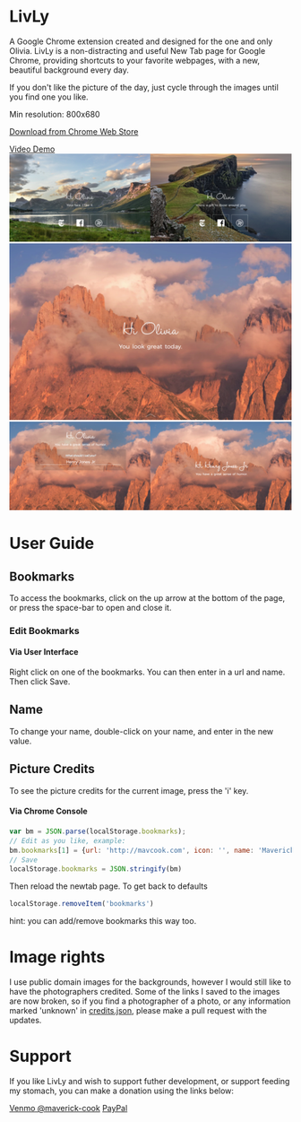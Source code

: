 # LivLy
A Google Chrome extension created and designed for the one and only Olivia.
LivLy is a non-distracting and useful New Tab page for Google Chrome, providing shortcuts to your favorite webpages, with a new, beautiful background every day.

If you don't like the picture of the day, just cycle through the images until you find one you like.

Min resolution: 800x680

[Download from Chrome Web Store](https://chrome.google.com/webstore/detail/livly/jodlifhapikdhppocniogknenmjlaiog)

[Video Demo](https://youtu.be/zWNZDP41F9g)
![Screenshot 1](/ext/0.png?raw=true)
![Screenshot 2](/ext/2.png?raw=true)
![Edit name](/ext/2.3.png?raw=true)

# User Guide

## Bookmarks
To access the bookmarks, click on the up arrow at the bottom of the page, or press the space-bar to open and close it.

### Edit Bookmarks
#### Via User Interface
Right click on one of the bookmarks. You can then enter in a url and name. Then click Save.

## Name
To change your name, double-click on your name, and enter in the new value.

## Picture Credits
To see the picture credits for the current image, press the 'i' key.

#### Via Chrome Console
```javascript
var bm = JSON.parse(localStorage.bookmarks);
// Edit as you like, example:
bm.bookmarks[1] = {url: 'http://mavcook.com', icon: '', name: 'Maverick Cook', short_name: 'Mavcook'}
// Save
localStorage.bookmarks = JSON.stringify(bm)
```
Then reload the newtab page.
To get back to defaults
```javascript
localStorage.removeItem('bookmarks')
```
hint: you can add/remove bookmarks this way too.

# Image rights
I use public domain images for the backgrounds, however I would still like to have the photographers credited. Some of the links I saved to the images are now broken, so if you find a photographer of a photo, or any information marked 'unknown' in [credits.json](credits.json), please make a pull request with the updates.

# Support
If you like LivLy and wish to support futher development, or support feeding my stomach, you can make a donation using the links below:

[Venmo @maverick-cook](https://venmo.com/Maverick-Cook?txn=pay&note=Supporting%20LivLy)
[PayPal](https://www.paypal.com/cgi-bin/webscr?cmd=_donations&business=9G7XP36AHAQ7Q&lc=US&item_name=Maverick%20Cook%20Developer%20Fund&item_number=mcdf2017&currency_code=USD&bn=PP%2dDonationsBF%3abtn_donate_SM%2egif%3aNonHosted)